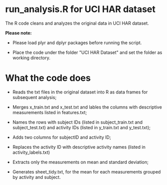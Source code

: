run_analysis.R for UCI HAR dataset
==============================================
The R code cleans and analyzes the original data in UCI HAR dataset.

**Please note:**

 - Please load plyr and dplyr packages before running the script.
 
 - Place the code under the folder "UCI HAR Dataset" and set the folder as working directory.
 
 What the code does
 ==================
 - Reads the txt files in the original dataset into R as data frames for subsequent analysis;
 
 - Merges x_train.txt and x_test.txt and lables the columns with descriptive measurements listed in features.txt;
 
 - Names the rows with subject IDs (listed in subject_train.txt and subject_test.txt) and activity IDs (listed in y_train.txt and y_test.txt);
 
 - Adds two columns for subjectID and activity ID;
 
 - Replaces the activity ID with descriptive activity names (listed in activity_labels.txt)
 
 - Extracts only the measurements on mean and standard deviation;
 
 - Generates sheet_tidy.txt, for the mean for each measurements grouped by activity and subject.